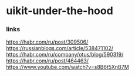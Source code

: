 # uikit-under-the-hood

### links
https://habr.com/ru/post/309506/ \
https://russianblogs.com/article/538471102/ \
https://habr.com/ru/company/otus/blog/590319/ \
https://habr.com/ru/post/464463/ \
https://www.youtube.com/watch?v=s8B6t5XnB7M
